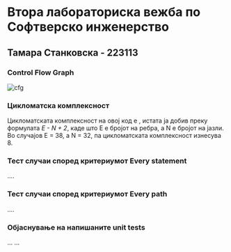 # Втора лабораториска вежба по Софтверско инженерство

## Тамара Станковска - 223113

### Control Flow Graph
![cfg](https://github.com/TamaraStankovska1/SI_2024_lab2_223113/assets/165705077/f5a13c3b-af75-4a61-b607-a2f39d7a1dcc)

### Цикломатска комплексност
Цикломатската комплексност на овој код е , истата ја добив преку формулата *E - N + 2*, каде што E е бројот на ребра, а N е бројот на јазли. Во случајoв E = 38, a N = 32, па цикломатската комплексност изнесува 8.

### Тест случаи според критериумот Every statement
....

### Тест случаи според критериумот Every path
....

### Објаснување на напишаните unit tests
... ...
